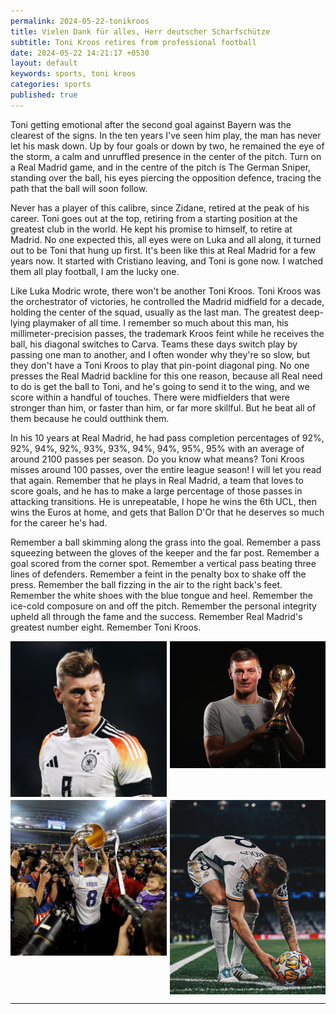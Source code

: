 ```yaml
---
permalink: 2024-05-22-tonikroos
title: Vielen Dank für alles, Herr deutscher Scharfschütze 
subtitle: Toni Kroos retires from professional football
date: 2024-05-22 14:21:17 +0530
layout: default
keywords: sports, toni kroos
categories: sports
published: true
---
```


Toni getting emotional after the second goal against Bayern was the clearest of the signs. In the ten years I've seen him play, the man has never let his mask down. Up by four goals or down by two, he remained the eye of the storm, a calm and unruffled presence in the center of the pitch. Turn on a Real Madrid game, and in the centre of the pitch is The German Sniper, standing over the ball, his eyes piercing the opposition defence, tracing the path that the ball will soon follow.

Never has a player of this calibre, since Zidane, retired at the peak of his career. Toni goes out at the top, retiring from a starting position at the greatest club in the world. He kept his promise to himself, to retire at Madrid. No one expected this, all eyes were on Luka and all along, it turned out to be Toni that hung up first. It's been like this at Real Madrid for a few years now. It started with Cristiano leaving, and Toni is gone now. I watched them all play football, I am the lucky one.

Like Luka Modric wrote, there won't be another Toni Kroos. Toni Kroos was the orchestrator of victories, he controlled the Madrid midfield for a decade, holding the center of the squad, usually as the last man. The greatest deep-lying playmaker of all time. I remember so much about this man, his millimeter-precision passes, the trademark Kroos feint while he receives the ball, his diagonal switches to Carva. Teams these days switch play by passing one man to another, and I often wonder why they're so slow, but they don't have a Toni Kroos to play that pin-point diagonal ping. No one presses the Real Madrid backline for this one reason, because all Real need to do is get the ball to Toni, and he's going to send it to the wing, and we score within a handful of touches. There were midfielders that were stronger than him, or faster than him, or far more skillful. But he beat all of them because he could outthink them.

In his 10 years at Real Madrid, he had pass completion percentages of 92%, 92%, 94%, 92%, 93%, 93%, 94%, 94%, 95%, 95% with an average of around 2100 passes per season. Do you know what means? Toni Kroos misses around 100 passes, over the entire league season! I will let you read that again. Remember that he plays in Real Madrid, a team that loves to score goals, and he has to make a large percentage of those passes in attacking transitions. He is unrepeatable, I hope he wins the 6th UCL, then wins the Euros at home, and gets that Ballon D'Or that he deserves so much for the career he's had.

Remember a ball skimming along the grass into the goal. Remember a pass squeezing between the gloves of the keeper and the far post. Remember a goal scored from the corner spot. Remember a vertical pass beating three lines of defenders. Remember a feint in the penalty box to shake off the press. Remember the ball fizzing in the air to the right back's feet. Remember the white shoes with the blue tongue and heel. Remember the ice-cold composure on and off the pitch. Remember the personal integrity upheld all through the fame and the success. Remember Real Madrid's greatest number eight. Remember Toni Kroos. 

<style>
.image-grid {
    display: grid;
    grid-template-columns: repeat(2, 1fr);
    grid-gap: 5px; /* Adjust gap as needed */
}

.image-grid img {
    width: 100%;
    height: auto;
    display: block; /* Removes extra space under images */
    object-fit: cover;
}
</style>

<div class="image-grid">
    <img src="/assets/images/240521a.jpeg" alt="taoc1">
    <img src="/assets/images/240521d.jpeg" alt="taoc2">
    <img src="/assets/images/240521b.jpeg" alt="taoc3">
    <img src="/assets/images/240521c.jpeg" alt="taoc4">
</div>

---
